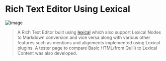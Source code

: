 # Rich Text Editor Using Lexical

![image](https://github.com/InfamousBolt/lexical-markdown-plugin-example/assets/47386839/5d03a8a3-7f54-4027-b775-dc401b758225)


> A Rich Text Editor built using [lexical](https://lexical.dev/) which also support Lexical Nodes to Markdown conversion and vice versa along with various other features such as mentions and alignments implemented using Lexical plugins. A tester page to compare Basic HTML(from Quill) to Lexical Content was also developed.
